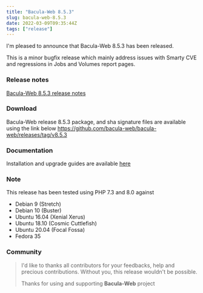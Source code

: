 ```yaml
---
title: "Bacula-Web 8.5.3"
slug: bacula-web-8.5.3
date: 2022-03-09T09:35:44Z
tags: ["release"]
---
```


I'm pleased to announce that Bacula-Web 8.5.3 has been released.

This is a minor bugfix release which mainly address issues with Smarty CVE and regressions in Jobs and Volumes report pages.

<!--more-->

### Release notes

[Bacula-Web 8.5.3 release notes](https://github.com/bacula-web/bacula-web/releases/tag/v8.5.3)

### Download

Bacula-Web release 8.5.3 package, and sha signature files are available using the link below
https://github.com/bacula-web/bacula-web/releases/tag/v8.5.3

### Documentation

Installation and upgrade guides are available [here](https://docs.bacula-web.org/en/latest/)

### Note

This release has been tested using PHP 7.3 and 8.0 against

- Debian 9 (Stretch)
- Debian 10 (Buster)
- Ubuntu 16.04 (Xenial Xerus)
- Ubuntu 18.10 (Cosmic Cuttlefish)
- Ubuntu 20.04 (Focal Fossa)
- Fedora 35

### Community

> I'd like to thanks all contributors for your feedbacks, help and precious contributions.
> Without you, this release wouldn't be possible.
>
> Thanks for using and supporting **Bacula-Web** project
